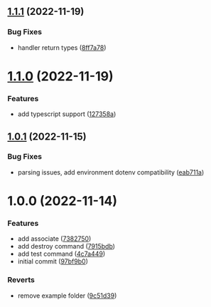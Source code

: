 ## [1.1.1](https://github.com/burketyler/cf-functions/compare/v1.1.0...v1.1.1) (2022-11-19)

### Bug Fixes

- handler return types ([8ff7a78](https://github.com/burketyler/cf-functions/commit/8ff7a784b9fec99bd23000e26ecb7fd78333c8ad))

# [1.1.0](https://github.com/burketyler/cf-functions/compare/v1.0.1...v1.1.0) (2022-11-19)

### Features

- add typescript support ([127358a](https://github.com/burketyler/cf-functions/commit/127358ac074a7219227b04b3842643146c78f483))

## [1.0.1](https://github.com/burketyler/cf-functions/compare/v1.0.0...v1.0.1) (2022-11-15)

### Bug Fixes

- parsing issues, add environment dotenv compatibility ([eab711a](https://github.com/burketyler/cf-functions/commit/eab711a222dbab71d835e24a5a863aeb19d0bf25))

# 1.0.0 (2022-11-14)

### Features

- add associate ([7382750](https://github.com/burketyler/cf-functions/commit/7382750c34f50477d8df00a9e3398df35bb436c6))
- add destroy command ([7915bdb](https://github.com/burketyler/cf-functions/commit/7915bdb32bdb4466a3e6b33e7d327f475f67df7e))
- add test command ([4c7a449](https://github.com/burketyler/cf-functions/commit/4c7a4495e603a5ab07465d65c51c69fb1a4ec5be))
- initial commit ([97bf9b0](https://github.com/burketyler/cf-functions/commit/97bf9b0b00e704f8646dae1bfee47f068aef4178))

### Reverts

- remove example folder ([9c51d39](https://github.com/burketyler/cf-functions/commit/9c51d3987a85407ba6bb870ade41745504449b2e))
